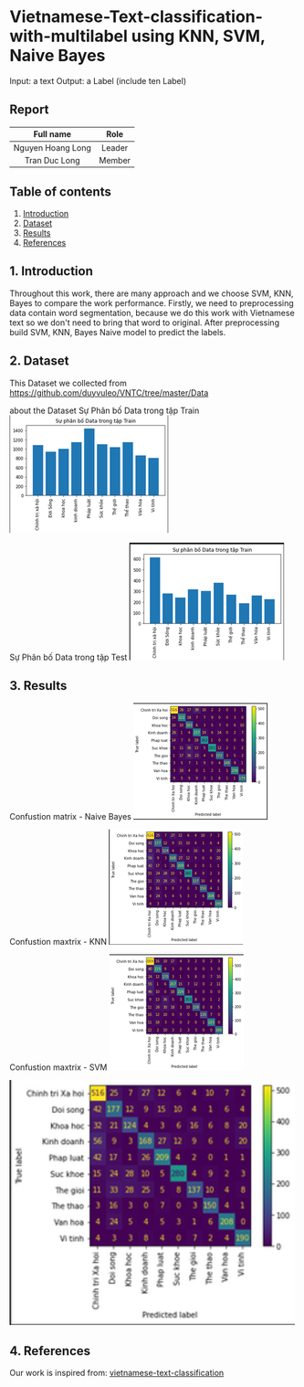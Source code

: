 # Vietnamese-Text-classification-with-multilabel using KNN, SVM, Naive Bayes

Input: a text
Output: a Label (include ten Label)




## Report
|Full name|Role|
|:--:|:--:|
| Nguyen Hoang Long| Leader |
| Tran Duc Long| Member |

## Table of contents
1. [Introduction](#1-introduction)
2. [Dataset](#2-Dataset)
3. [Results](#5-results)
4. [References](#6-references)

## 1. Introduction
Throughout this work, there are many approach and we choose SVM, KNN, Bayes to compare the work performance. Firstly, we need to preprocessing data contain word segmentation, because we do this work with Vietnamese text so we don't need to bring that word to original. After preprocessing build SVM, KNN, Bayes Naive model to predict the labels.


## 2. Dataset
This Dataset we collected from https://github.com/duyvuleo/VNTC/tree/master/Data

about the Dataset
Sự Phân bố Data trong tập Train
![Train_Data distribution](./images/train_Data.png "An optional title")

Sự Phân bố Data trong tập Test
![Test_Data distribution](./images/Test_data.png "An optional title")

## 3. Results
Confustion matrix - Naive Bayes
![Confusion matrix when using Naive Bayes](./images/bayes.png "An optional title")

Confustion maxtrix - KNN
![Confusion matrix using KNN](./images/KNN.png "An optional title")

Confustion maxtrix - SVM
![Confustion maxtrix using SVM](./images/SVM.png "An optional title")
  
<img src="./images/KNN.png" alt="description of image" width="500">

## 4. References
Our work is inspired from:
[vietnamese-text-classification
](https://github.com/linhnvc/vietnamese-text-classification.git)
